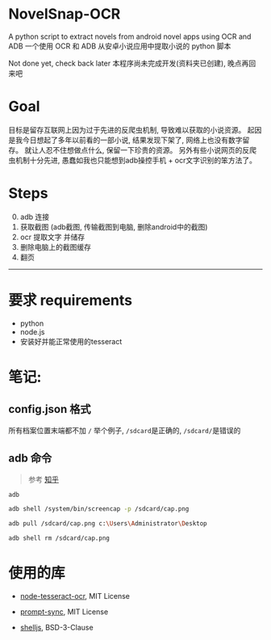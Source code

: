 # NovelSnap-OCR
A python script to extract novels from android novel apps using OCR and ADB
一个使用 OCR 和 ADB 从安卓小说应用中提取小说的 python 脚本

Not done yet, check back later
本程序尚未完成开发(资料夹已创建), 晚点再回来吧

# Goal
目标是留存互联网上因为过于先进的反爬虫机制, 导致难以获取的小说资源。
起因是我今日想起了多年以前看的一部小说, 结果发现下架了, 网络上也没有数字留存。
就让人忍不住想做点什么, 保留一下珍贵的资源。
另外有些小说网页的反爬虫机制十分先进, 愚蠢如我也只能想到adb操控手机 + ocr文字识别的笨方法了。



# Steps
0. adb 连接
1. 获取截图 (adb截图, 传输截图到电脑, 删除android中的截图)
4. ocr 提取文字 并储存
5. 删除电脑上的截图缓存
6. 翻页
---

# 要求 requirements
- python 
- node.js
- 安装好并能正常使用的tesseract

# 笔记:

## config.json 格式
所有档案位置末端都不加 `/`
举个例子, `/sdcard`是正确的, `/sdcard/`是错误的




## adb 命令
> 参考 [知乎](https://zhuanlan.zhihu.com/p/290670672)

~~~ sh
adb

adb shell /system/bin/screencap -p /sdcard/cap.png

adb pull /sdcard/cap.png c:\Users\Administrator\Desktop

adb shell rm /sdcard/cap.png
~~~


# 使用的库
- [node-tesseract-ocr](https://www.npmjs.com/package/node-tesseract-ocr), MIT License

- [prompt-sync](https://www.npmjs.com/package/prompt-sync), MIT License
- [shelljs](https://www.npmjs.com/package/shelljs), BSD-3-Clause

